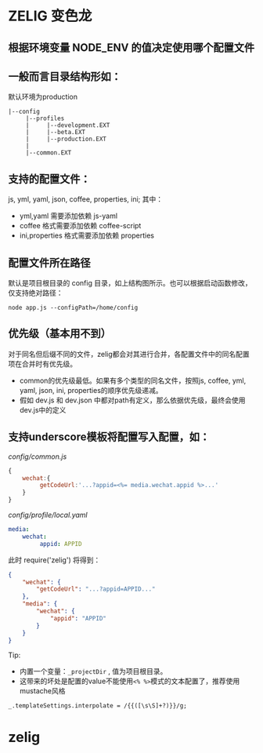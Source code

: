 ZELIG 变色龙
===

## 根据环境变量 NODE_ENV 的值决定使用哪个配置文件

## 一般而言目录结构形如：
默认环境为production

```
|--config
     |--profiles
     |     |--development.EXT
     |     |--beta.EXT
     |     |--production.EXT
     |
     |--common.EXT
```

## 支持的配置文件：
js, yml, yaml, json, coffee, properties, ini; 其中：
- yml,yaml 需要添加依赖 js-yaml
- coffee 格式需要添加依赖 coffee-script
- ini,properties 格式需要添加依赖 properties

## 配置文件所在路径
默认是项目根目录的 config 目录，如上结构图所示。也可以根据启动函数修改，仅支持绝对路径：
```
node app.js --configPath=/home/config
```

## 优先级（基本用不到）
对于同名但后缀不同的文件，zelig都会对其进行合并，各配置文件中的同名配置项在合并时有优先级。
- common的优先级最低。如果有多个类型的同名文件，按照js, coffee, yml, yaml, json, ini, properties的顺序优先级递减。
- 假如 dev.js 和 dev.json 中都对path有定义，那么依据优先级，最终会使用dev.js中的定义

## 支持underscore模板将配置写入配置，如：
*config/common.js*
```js
{
    wechat:{
         getCodeUrl:'...?appid=<%= media.wechat.appid %>...'
    }
}
```
*config/profile/local.yaml*
```yaml
media:
    wechat:
         appid: APPID
```
此时 require('zelig') 将得到：
```json
{
    "wechat": {
        "getCodeUrl": "...?appid=APPID..."
    },
    "media": {
        "wechat": {
            "appid": "APPID"
        }
    }
}
```
Tip:<br>
- 内置一个变量：``_projectDir`` , 值为项目根目录。
- 这带来的坏处是配置的value不能使用``<% %>``模式的文本配置了，推荐使用mustache风格
```
_.templateSettings.interpolate = /{{([\s\S]+?)}}/g;
```


# zelig

